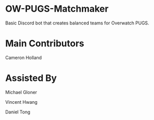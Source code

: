 # OW-PUGS-Matchmaker



Basic Discord bot that creates balanced teams for Overwatch PUGS.



# Main Contributors
Cameron Holland

# Assisted By
Michael Gloner

Vincent Hwang

Daniel Tong
